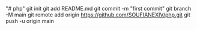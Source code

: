"# php"  git init git add README.md git commit -m "first commit" git branch -M main git remote add origin https://github.com/SOUFIANEXIV/php.git git push -u origin main
